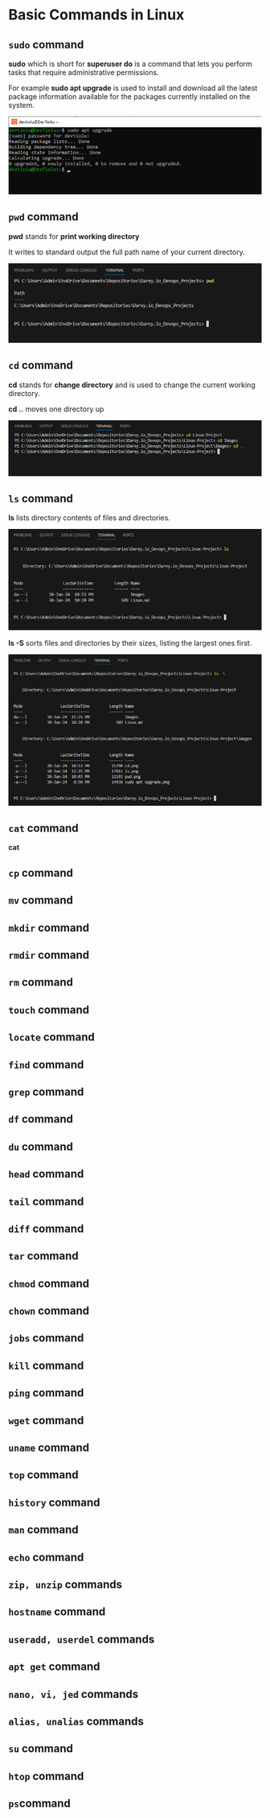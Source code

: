 # Basic Commands in Linux

## `sudo` command

**sudo** which is short for **superuser do** is a command that lets you perform tasks that require administrative permissions.

For example **sudo apt upgrade** is used to install and download all the latest package information available for the packages currently installed on the system.

![sudo apt upgrade](<Images/sudo apt upgrade.png>)


## `pwd` command

**pwd** stands for **print working directory**

It writes to standard output the full path name of your current directory.

![pwd](Images/pwd.png)


## `cd` command

**cd** stands for **change directory** and is used to change the current working directory.

**cd ..** moves one directory up

![cd](Images/cd.png)


## `ls` command

**ls** lists directory contents of files and directories. 

![ls](Images/ls.png)

**ls -S** sorts files and directories by their sizes, listing the largest ones first.

![ls -S](<Images/ls -S.png>)


## `cat` command

**cat** 


## `cp` command


## `mv` command


## `mkdir` command


## `rmdir` command


## `rm` command


## `touch` command


## `locate` command


## `find` command


## `grep` command


## `df` command


## `du` command


## `head` command


## `tail` command


## `diff` command


## `tar` command


## `chmod` command


## `chown` command


## `jobs` command


## `kill` command


## `ping` command


## `wget` command


## `uname` command


## `top` command


## `history` command


## `man` command


## `echo` command


## `zip, unzip` commands


## `hostname` command


## `useradd, userdel` commands


## `apt get` command


## `nano, vi, jed` commands


## `alias, unalias` commands


## `su` command


## `htop` command


## `ps`command